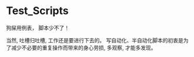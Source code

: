 # Test_Scripts

狗屎用例表，
脚本少不了！

当然, 吐槽归吐槽, 工作还是要进行下去的。
写自动化、半自动化脚本的初衷是为了减少不必要的重复操作而带来的身心劳损, 多观察, 才能多发现。

